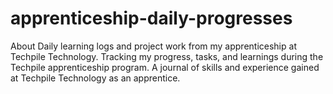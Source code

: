 # apprenticeship-daily-progresses
About Daily learning logs and project work from my apprenticeship at Techpile Technology. Tracking my progress, tasks, and learnings during the Techpile apprenticeship program. A journal of skills and experience gained at Techpile Technology as an apprentice.

